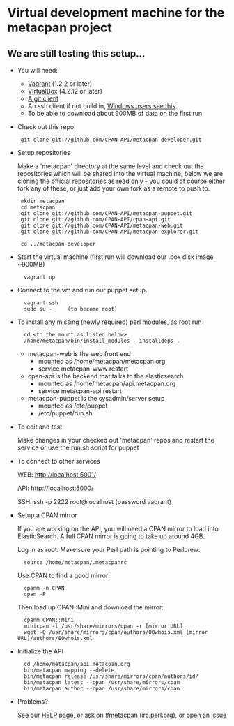 # Virtual development machine for the metacpan project

## We are still testing this setup...

- You will need:

    - [Vagrant](http://downloads.vagrantup.com/) (1.2.2 or later)
    - [VirtualBox](https://www.virtualbox.org/wiki/Downloads) (4.2.12 or later)
    - [A git client](http://git-scm.com/downloads)
    - An ssh client if not build in, [Windows users see this](http://docs-v1.vagrantup.com/v1/docs/getting-started/ssh.html).
    - To be able to download about 900MB of data on the first run

-  Check out this repo.

        git clone git://github.com/CPAN-API/metacpan-developer.git

-  Setup repositories

    Make a 'metacpan' directory at the same level and check out the repositories
    which will be shared into the virtual machine, below we are cloning
    the official repositories as read only - you could of course either
    fork any of these, or just add your own fork as a remote to push to.

        mkdir metacpan
        cd metacpan
        git clone git://github.com/CPAN-API/metacpan-puppet.git
        git clone git://github.com/CPAN-API/cpan-api.git
        git clone git://github.com/CPAN-API/metacpan-web.git
        git clone git://github.com/CPAN-API/metacpan-explorer.git

        cd ../metacpan-developer

- Start the virtual machine (first run will download our .box disk image ~900MB)

        vagrant up

- Connect to the vm and run our puppet setup.

        vagrant ssh
        sudo su -     (to become root)

- To install any missing (newly required) perl modules, as root run

        cd <to the mount as listed below>
        /home/metacpan/bin/install_modules --installdeps .

    - metacpan-web is the web front end
        - mounted as /home/metacpan/metacpan.org
        - service metacpan-www restart
    - cpan-api is the backend that talks to the elasticsearch
        - mounted as /home/metacpan/api.metacpan.org
        - service metacpan-api restart
    - metacpan-puppet is the sysadmin/server setup
        - mounted as /etc/puppet
        - /etc/puppet/run.sh

- To edit and test

    Make changes in your checked out 'metacpan' repos and restart the service or use the run.sh script for puppet

- To connect to other services

    WEB: [http://localhost:5001/](http://localhost:5001/)

    API: [http://localhost:5000/](http://localhost:5000/)

    SSH: ssh -p 2222 root@localhost  (password vagrant)

- Setup a CPAN mirror

    If you are working on the API, you will need a CPAN mirror to load into ElasticSearch.  A full CPAN
    mirror is going to take up around 4GB.
    
    Log in as root.  Make sure your Perl path is pointing to Perlbrew:

        source /home/metacpan/.metacpanrc
        
    Use CPAN to find a good mirror:
    
        cpanm -n CPAN
        cpan -P

    Then load up CPAN::Mini and download the mirror:
    
        cpanm CPAN::Mini
        minicpan -l /usr/share/mirrors/cpan -r [mirror URL]
        wget -O /usr/share/mirrors/cpan/authors/00whois.xml [mirror URL]/authors/00whois.xml

- Initialize the API

        cd /home/metacpan/api.metacpan.org
        bin/metacpan mapping --delete
        bin/metacpan release /usr/share/mirrors/cpan/authors/id/
        bin/metacpan latest --cpan /usr/share/mirrors/cpan
        bin/metacpan author --cpan /usr/share/mirrors/cpan

- Problems?

    See our [HELP](HELP.md) page, or ask on #metacpan (irc.perl.org), or open an [issue](https://github.com/CPAN-API/metacpan-developer/issues)


